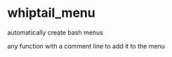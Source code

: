 # whiptail_menu
automatically create bash menus 

any function with a comment line to add it to the menu 


